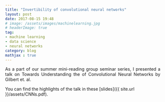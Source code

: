 ```yaml
---
title: "Invertibility of convolutional neural networks"
layout: post
date: 2017-08-15 19:48
# image: /assets/images/machinelearning.jpg
# headerImage: true
tag:
- machine learning
- data science
- neural networks
category: blog
mathjax : true
---
```

<p style='text-align: justify;'>
As a part of our summer mini-reading group seminar series, I presented a talk on  Towards Understanding the of Convolutional Neural Networks by Gilbert et. al.</p>

You can find the highlights of the talk in these [slides]({{ site.url }}/assets/CNNs.pdf).